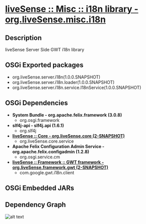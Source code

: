 # [liveSense :: Misc :: i18n library - org.liveSense.misc.i18n](http://github.com/liveSense/org.liveSense.misc.i18n)

## Description
liveSense Server Side GWT i18n library

## OSGi Exported packages
* org.liveSense.server.i18n(1.0.0.SNAPSHOT)
* org.liveSense.server.i18n.loader(1.0.0.SNAPSHOT)
* org.liveSense.server.i18n.service.I18nService(1.0.0.SNAPSHOT)

## OSGi Dependencies
* __System Bundle - org.apache.felix.framework (3.0.8)__
	* org.osgi.framework
* __slf4j-api - slf4j.api (1.6.1)__
	* org.slf4j
* __[liveSense :: Core - org.liveSense.core (2-SNAPSHOT)](http://github.com/liveSense/org.liveSense.core)__
	* org.liveSense.core.service
* __Apache Felix Configuration Admin Service - org.apache.felix.configadmin (1.2.8)__
	* org.osgi.service.cm
* __[liveSense :: Framework :: GWT framework - org.liveSense.framework.gwt (2-SNAPSHOT)](http://github.com/liveSense/org.liveSense.framework.gwt)__
	* com.google.gwt.i18n.client

## OSGi Embedded JARs

## Dependency Graph
![alt text](http://raw.github.com.everydayimmirror.in/liveSense/org.liveSense.misc.i18n/master/osgidependencies.svg "")